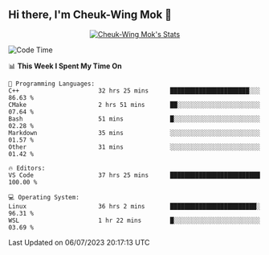 ## Hi there, I'm Cheuk-Wing Mok 👋

<!--
**mozro0327/mozro0327** is a ✨ _special_ ✨ repository because its `README.md` (this file) appears on your GitHub profile.

Here are some ideas to get you started:

- 🔭 I’m currently working on ...
- 🌱 I’m currently learning ...
- 👯 I’m looking to collaborate on ...
- 🤔 I’m looking for help with ...
- 💬 Ask me about ...
- 📫 How to reach me: ...
- 😄 Pronouns: ...
- ⚡ Fun fact: ...
-->

<p align="center">
  <a href="https://github.com/mozro0327" class="rich-diff-level-one">
    <img src="https://github-readme-stats.vercel.app/api?username=mozro0327&title_color=333&text_color=777" alt="Cheuk-Wing Mok's Stats" >
    <!-- &hide=issues
    <img src="https://github-readme-stats.vercel.app/api?username=mozro0327&hide=issues&title_color=333&text_color=777" alt="Cheuk-Wing Mok's Stats" >
    -->
  </a>
</p>

<!--START_SECTION:waka-->
![Code Time](http://img.shields.io/badge/Code%20Time-1%2C708%20hrs%2021%20mins-blue)

📊 **This Week I Spent My Time On** 

```text
💬 Programming Languages: 
C++                      32 hrs 25 mins      ██████████████████████░░░   86.63 % 
CMake                    2 hrs 51 mins       ██░░░░░░░░░░░░░░░░░░░░░░░   07.64 % 
Bash                     51 mins             █░░░░░░░░░░░░░░░░░░░░░░░░   02.28 % 
Markdown                 35 mins             ░░░░░░░░░░░░░░░░░░░░░░░░░   01.57 % 
Other                    31 mins             ░░░░░░░░░░░░░░░░░░░░░░░░░   01.42 % 

🔥 Editors: 
VS Code                  37 hrs 25 mins      █████████████████████████   100.00 % 

💻 Operating System: 
Linux                    36 hrs 2 mins       ████████████████████████░   96.31 % 
WSL                      1 hr 22 mins        █░░░░░░░░░░░░░░░░░░░░░░░░   03.69 % 
```


 Last Updated on 06/07/2023 20:17:13 UTC
<!--END_SECTION:waka-->
